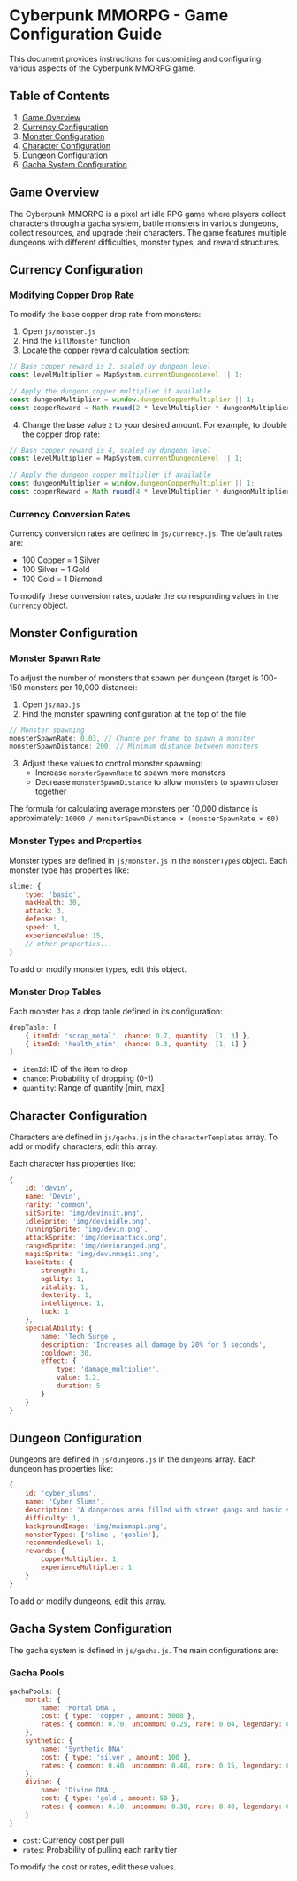 # Cyberpunk MMORPG - Game Configuration Guide

This document provides instructions for customizing and configuring various aspects of the Cyberpunk MMORPG game.

## Table of Contents
1. [Game Overview](#game-overview)
2. [Currency Configuration](#currency-configuration)
3. [Monster Configuration](#monster-configuration)
4. [Character Configuration](#character-configuration)
5. [Dungeon Configuration](#dungeon-configuration)
6. [Gacha System Configuration](#gacha-system-configuration)

## Game Overview

The Cyberpunk MMORPG is a pixel art idle RPG game where players collect characters through a gacha system, battle monsters in various dungeons, collect resources, and upgrade their characters. The game features multiple dungeons with different difficulties, monster types, and reward structures.

## Currency Configuration

### Modifying Copper Drop Rate

To modify the base copper drop rate from monsters:

1. Open `js/monster.js`
2. Find the `killMonster` function
3. Locate the copper reward calculation section:

```javascript
// Base copper reward is 2, scaled by dungeon level
const levelMultiplier = MapSystem.currentDungeonLevel || 1;
        
// Apply the dungeon copper multiplier if available
const dungeonMultiplier = window.dungeonCopperMultiplier || 1;
const copperReward = Math.round(2 * levelMultiplier * dungeonMultiplier);
```

4. Change the base value `2` to your desired amount. For example, to double the copper drop rate:

```javascript
// Base copper reward is 4, scaled by dungeon level
const levelMultiplier = MapSystem.currentDungeonLevel || 1;
        
// Apply the dungeon copper multiplier if available
const dungeonMultiplier = window.dungeonCopperMultiplier || 1;
const copperReward = Math.round(4 * levelMultiplier * dungeonMultiplier);
```

### Currency Conversion Rates

Currency conversion rates are defined in `js/currency.js`. The default rates are:
- 100 Copper = 1 Silver
- 100 Silver = 1 Gold
- 100 Gold = 1 Diamond

To modify these conversion rates, update the corresponding values in the `Currency` object.

## Monster Configuration

### Monster Spawn Rate

To adjust the number of monsters that spawn per dungeon (target is 100-150 monsters per 10,000 distance):

1. Open `js/map.js`
2. Find the monster spawning configuration at the top of the file:

```javascript
// Monster spawning
monsterSpawnRate: 0.03, // Chance per frame to spawn a monster
monsterSpawnDistance: 200, // Minimum distance between monsters
```

3. Adjust these values to control monster spawning:
   - Increase `monsterSpawnRate` to spawn more monsters
   - Decrease `monsterSpawnDistance` to allow monsters to spawn closer together

The formula for calculating average monsters per 10,000 distance is approximately:
`10000 / monsterSpawnDistance × (monsterSpawnRate × 60)`

### Monster Types and Properties

Monster types are defined in `js/monster.js` in the `monsterTypes` object. Each monster type has properties like:

```javascript
slime: { 
    type: 'basic', 
    maxHealth: 30, 
    attack: 3, 
    defense: 1, 
    speed: 1, 
    experienceValue: 15, 
    // other properties...
}
```

To add or modify monster types, edit this object.

### Monster Drop Tables

Each monster has a drop table defined in its configuration:

```javascript
dropTable: [
    { itemId: 'scrap_metal', chance: 0.7, quantity: [1, 3] },
    { itemId: 'health_stim', chance: 0.3, quantity: [1, 1] }
]
```

- `itemId`: ID of the item to drop
- `chance`: Probability of dropping (0-1)
- `quantity`: Range of quantity [min, max]

## Character Configuration

Characters are defined in `js/gacha.js` in the `characterTemplates` array. To add or modify characters, edit this array.

Each character has properties like:

```javascript
{
    id: 'devin',
    name: 'Devin',
    rarity: 'common',
    sitSprite: 'img/devinsit.png',
    idleSprite: 'img/devinidle.png',
    runningSprite: 'img/devin.png',
    attackSprite: 'img/devinattack.png',
    rangedSprite: 'img/devinranged.png',
    magicSprite: 'img/devinmagic.png',
    baseStats: {
        strength: 1,
        agility: 1,
        vitality: 1,
        dexterity: 1,
        intelligence: 1,
        luck: 1
    },
    specialAbility: {
        name: 'Tech Surge',
        description: 'Increases all damage by 20% for 5 seconds',
        cooldown: 30,
        effect: {
            type: 'damage_multiplier',
            value: 1.2,
            duration: 5
        }
    }
}
```

## Dungeon Configuration

Dungeons are defined in `js/dungeons.js` in the `dungeons` array. Each dungeon has properties like:

```javascript
{
    id: 'cyber_slums',
    name: 'Cyber Slums',
    description: 'A dangerous area filled with street gangs and basic security bots.',
    difficulty: 1,
    backgroundImage: 'img/mainmap1.png',
    monsterTypes: ['slime', 'goblin'],
    recommendedLevel: 1,
    rewards: {
        copperMultiplier: 1,
        experienceMultiplier: 1
    }
}
```

To add or modify dungeons, edit this array.

## Gacha System Configuration

The gacha system is defined in `js/gacha.js`. The main configurations are:

### Gacha Pools

```javascript
gachaPools: {
    mortal: {
        name: 'Mortal DNA',
        cost: { type: 'copper', amount: 5000 },
        rates: { common: 0.70, uncommon: 0.25, rare: 0.04, legendary: 0.01 }
    },
    synthetic: {
        name: 'Synthetic DNA',
        cost: { type: 'silver', amount: 100 },
        rates: { common: 0.40, uncommon: 0.40, rare: 0.15, legendary: 0.05 }
    },
    divine: {
        name: 'Divine DNA',
        cost: { type: 'gold', amount: 50 },
        rates: { common: 0.10, uncommon: 0.30, rare: 0.40, legendary: 0.20 }
    }
}
```

- `cost`: Currency cost per pull
- `rates`: Probability of pulling each rarity tier

To modify the cost or rates, edit these values.
